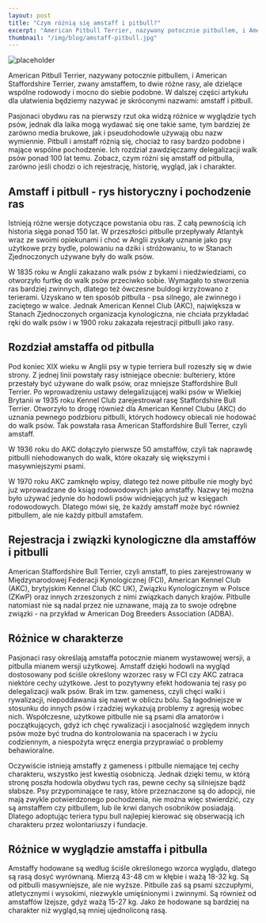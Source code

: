 ```yaml
---
layout: post
title: "Czym różnią się amstaff i pitbull?"
excerpt: "American Pitbull Terrier, nazywany potocznie pitbullem, i American Staffordshire Terrier, zwany amstaffem, to dwie różne rasy, ale dzielące wspólne rodowody i mocno do siebie podobne. Czym się różnią?"
thumbnail: "/img/blog/amstaff-pitbull.jpg"
---
```


![placeholder](https://stopwalkompsow.pl/img/blog/amstaff-pitbull.jpg)

American Pitbull Terrier, nazywany potocznie pitbullem, i American Staffordshire Terrier, zwany amstaffem, to dwie różne rasy, ale dzielące wspólne rodowody i mocno do siebie podobne. W dalszej części artykułu dla ułatwienia będziemy nazywać je skróconymi nazwami: amstaff i pitbull.

Pasjonaci obydwu ras na pierwszy rzut oka widzą różnice w wyglądzie tych psów, jednak dla laika mogą wydawać się one takie same, tym bardziej że zarówno media brukowe, jak i pseudohodowle używają obu nazw wymiennie. Pitbull i amstaff różnią się, chociaż to rasy bardzo podobne i mające wspólne pochodzenie. Ich rozdział zawdzięczamy delegalizacji walk psów ponad 100 lat temu. Zobacz, czym różni się amstaff od pitbulla, zarówno jeśli chodzi o ich rejestrację, historię, wygląd, jak i charakter.

## Amstaff i pitbull - rys historyczny i pochodzenie ras

Istnieją różne wersje dotyczące powstania obu ras. Z całą pewnością ich historia sięga ponad 150 lat. W przeszłości pitbulle przepływały Atlantyk wraz ze swoimi opiekunami i choć w Anglii zyskały uznanie jako psy użytkowe przy bydle, polowaniu na dziki i stróżowaniu, to w Stanach Zjednoczonych używane były do walk psów. 

W 1835 roku w Anglii zakazano walk psów z bykami i niedźwiedziami, co otworzyło furtkę do walk psów przeciwko sobie. Wymagało to stworzenia ras bardziej zwinnych, dlatego też ówczesne buldogi krzyżowano z terierami. Uzyskano w ten sposób pitbulla - psa silnego, ale zwinnego i zaciętego w walce. Jednak American Kennel Club (AKC), największa w Stanach Zjednoczonych organizacja kynologiczna, nie chciała przykładać ręki do walk psów i w 1900 roku zakazała rejestracji pitbulli jako rasy. 

## Rozdział amstaffa od pitbulla

Pod koniec XIX wieku w Anglii psy w typie terriera bull rozeszły się w dwie strony. Z jednej linii powstały rasy istniejące obecnie: bulteriery, które przestały być używane do walk psów, oraz mniejsze Staffordshire Bull Terrier. Po wprowadzeniu ustawy delegalizującej walki psów w Wielkiej Brytanii w 1935 roku Kennel Club zarejestrował rasę Staffordshire Bull Terrier. Otworzyło to drogę również dla American Kennel Clubu (AKC) do uznania pewnego podzbioru pitbulli, których hodowcy obiecali nie hodować do walk psów. Tak powstała rasa American Staffordshire Bull Terrer, czyli amstaff. 

W 1936 roku do AKC dołączyło pierwsze 50 amstaffów, czyli tak naprawdę pitbulli niehodowanych do walk, które okazały się większymi i masywniejszymi psami.
 
W 1970 roku AKC zamknęło wpisy, dlatego też nowe pitbulle nie mogły być już wprowadzane do ksiąg rodowodowych jako amstaffy. Nazwy tej można było używać jedynie do hodowli psów  widniejących już w księgach rodowodowych. Dlatego mówi się, że każdy amstaff może być również pitbullem, ale nie każdy pitbull amstafem.

## Rejestracja i związki kynologiczne dla amstaffów i pitbulli

American Staffordshire Bull Terrier, czyli amstaff, to pies zarejestrowany w Międzynarodowej Federacji Kynologicznej (FCI), American Kennel Club (AKC), brytyjskim Kennel Club (KC UK), Związku Kynologicznym w Polsce (ZKwP) oraz innych zrzeszonych z nimi związkach danych krajów. Pitbulle natomiast nie są nadal przez nie uznawane, mają za to swoje odrębne związki -  na przykład w American Dog Breeders Association (ADBA).

## Różnice w charakterze

Pasjonaci rasy określają amstaffa potocznie mianem wystawowej wersji, a pitbulla mianem wersji użytkowej. Amstaff dzięki hodowli na wygląd dostosowany pod ściśle określony wzorzec rasy w FCI czy AKC zatraca niektóre cechy użytkowe. Jest to pozytywny efekt hodowania tej rasy po delegalizacji walk psów. Brak im tzw. gameness, czyli chęci walki i rywalizacji, niepoddawania się nawet w obliczu bólu. Są łagodniejsze w stosunku do innych psów i rzadziej wykazują  problemy z agresją wobec nich. Współczesne, użytkowe pitbulle nie są psami dla amatorów i początkujących, gdyż ich chęć rywalizacji i asocjalność względem innych psów może być trudna do kontrolowania na spacerach i w życiu codziennym, a niespożyta wręcz energia przyprawiać o problemy behawioralne.

Oczywiście istnieją amstaffy z gameness i pitbulle niemające tej cechy charakteru, wszystko jest kwestią osobniczą. Jednak dzięki temu, w którą stronę poszła hodowla obydwu tych ras, pewne cechy są silniejsze bądź słabsze. Psy przypominające te rasy, które przeznaczone są do adopcji, nie mają zwykle potwierdzonego pochodzenia, nie można więc stwierdzić, czy są amstaffem czy pitbullem, lub ile krwi danych osobników posiadają. Dlatego adoptując teriera typu bull najlepiej kierować się obserwacją ich charakteru przez wolontariuszy i fundacje. 

## Różnice w wyglądzie amstaffa i pitbulla

Amstaffy hodowane są według ściśle określonego wzorca wyglądu, dlatego są rasą dosyć wyrównaną. Mierzą 43-48 cm w kłębie i ważą 18-32 kg. Są od pitbulli masywniejsze, ale nie wyższe. Pitbulle zaś są psami szczupłymi, atletycznymi i wysokimi, niezwykle umięśnionymi i zwinnymi. Są również od amstaffów lżejsze, gdyż ważą 15-27 kg. Jako że hodowane są bardziej na charakter niż wygląd,są mniej ujednoliconą rasą.

